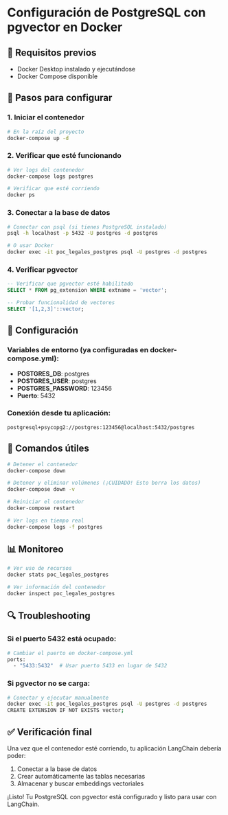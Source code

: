 # Configuración de PostgreSQL con pgvector en Docker

## 🐳 Requisitos previos

- Docker Desktop instalado y ejecutándose
- Docker Compose disponible

## 🚀 Pasos para configurar

### 1. Iniciar el contenedor

```bash
# En la raíz del proyecto
docker-compose up -d
```

### 2. Verificar que esté funcionando

```bash
# Ver logs del contenedor
docker-compose logs postgres

# Verificar que esté corriendo
docker ps
```

### 3. Conectar a la base de datos

```bash
# Conectar con psql (si tienes PostgreSQL instalado)
psql -h localhost -p 5432 -U postgres -d postgres

# O usar Docker
docker exec -it poc_legales_postgres psql -U postgres -d postgres
```

### 4. Verificar pgvector

```sql
-- Verificar que pgvector esté habilitado
SELECT * FROM pg_extension WHERE extname = 'vector';

-- Probar funcionalidad de vectores
SELECT '[1,2,3]'::vector;
```

## 🔧 Configuración

### Variables de entorno (ya configuradas en docker-compose.yml):

- **POSTGRES_DB**: postgres
- **POSTGRES_USER**: postgres  
- **POSTGRES_PASSWORD**: 123456
- **Puerto**: 5432

### Conexión desde tu aplicación:

```
postgresql+psycopg2://postgres:123456@localhost:5432/postgres
```

## 🛑 Comandos útiles

```bash
# Detener el contenedor
docker-compose down

# Detener y eliminar volúmenes (¡CUIDADO! Esto borra los datos)
docker-compose down -v

# Reiniciar el contenedor
docker-compose restart

# Ver logs en tiempo real
docker-compose logs -f postgres
```

## 📊 Monitoreo

```bash
# Ver uso de recursos
docker stats poc_legales_postgres

# Ver información del contenedor
docker inspect poc_legales_postgres
```

## 🔍 Troubleshooting

### Si el puerto 5432 está ocupado:
```bash
# Cambiar el puerto en docker-compose.yml
ports:
  - "5433:5432"  # Usar puerto 5433 en lugar de 5432
```

### Si pgvector no se carga:
```bash
# Conectar y ejecutar manualmente
docker exec -it poc_legales_postgres psql -U postgres -d postgres
CREATE EXTENSION IF NOT EXISTS vector;
```

## ✅ Verificación final

Una vez que el contenedor esté corriendo, tu aplicación LangChain debería poder:

1. Conectar a la base de datos
2. Crear automáticamente las tablas necesarias
3. Almacenar y buscar embeddings vectoriales

¡Listo! Tu PostgreSQL con pgvector está configurado y listo para usar con LangChain. 